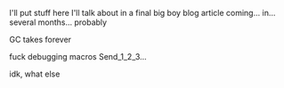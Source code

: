 I'll put stuff here I'll talk about in a final big boy blog article coming... in... several months... probably

GC takes forever

fuck debugging macros Send_1_2_3...

idk, what else
